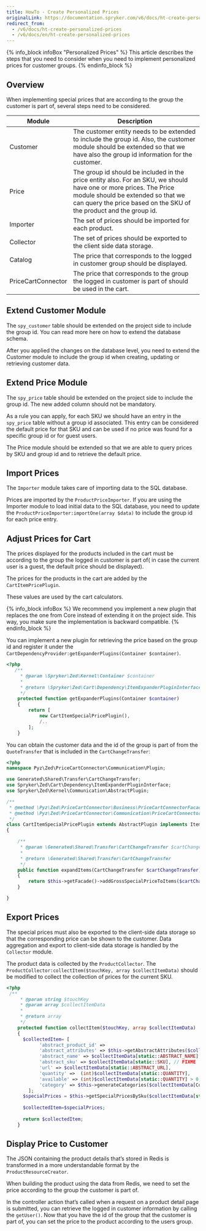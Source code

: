 ```yaml
---
title: HowTo - Create Personalized Prices
originalLink: https://documentation.spryker.com/v6/docs/ht-create-personalized-prices
redirect_from:
  - /v6/docs/ht-create-personalized-prices
  - /v6/docs/en/ht-create-personalized-prices
---
```


{% info_block infoBox "Personalized Prices" %}
This article describes the steps that you need to consider when you need to implement personalized prices for customer groups.
{% endinfo_block %}

## Overview

When implementing special prices that are according to the group the customer is part of, several steps need to be considered.

| Module | Description |
| --- | --- |
| Customer	 | The customer entity needs to be extended to include the group id. Also, the customer module should be extended so that we have also the group id information for the customer. |
| Price	 | The group id should be included in the price entity also. For an SKU, we should have one or more prices. The Price module should be extended so that we can query the price based on the SKU of the product and the group id. |
|Importer | The set of prices should be imported for each product. |
| Collector	 | The set of prices should be exported to the client side data storage. |
| Catalog | The price that corresponds to the logged in customer group should be displayed. |
| PriceCartConnector | The price that corresponds to the group the logged in customer is part of should be used in the cart. |

## Extend Customer Module
The `spy_customer` table should be extended on the project side to include the group id. You can read more here on how to extend the database schema.

After you applied the changes on the database level, you need to extend the Customer module to include the group id when creating, updating or retrieving customer data.

## Extend Price Module
The `spy_price` table should be extended on the project side to include the group id. The new added column should not be mandatory.

As a rule you can apply, for each SKU we should have an entry in the `spy_price` table without a group id associated. This entry can be considered the default price for that SKU and can be used if no price was found for a specific group id or for guest users.

The Price  module should be extended so that we are able to query prices by SKU and group id and to retrieve the default price.

## Import Prices

The `Importer` module takes care of importing data to the SQL database.

Prices are imported by the `ProductPriceImporter`. If you are using the Importer module to load initial data to the SQL database, you need to update the `ProductPriceImporter:importOne(array $data)` to include the group id for each price entry.

## Adjust Prices for Cart

The prices displayed for the products included in the cart must be according to the group the logged in customer is part of( in case the current user is a guest, the default price should be displayed).

The prices for the products in the cart are added by the `CartItemPricePlugin`. 

These values are used by the cart calculators.

{% info_block infoBox %}
We recommend you implement a new plugin that replaces the one from Core instead of extending it on the project side. This way, you make sure the implementation is backward compatible.
{% endinfo_block %}

You can implement a new plugin for retrieving the price based on the group id and register it under the `CartDependencyProvider:getExpanderPlugins(Container $container)`.

```php
<?php
   /**
     * @param \Spryker\Zed\Kernel\Container $container
     *
     * @return \Spryker\Zed\Cart\Dependency\ItemExpanderPluginInterface[]
     */
    protected function getExpanderPlugins(Container $container)
    {
        return [
            new CartItemSpecialPricePlugin(),
            /..
        ];
    }
```

You can obtain the customer data and the id of the group is part of from the `QuoteTransfer` that is included in the `CartChangeTransfer`:

```php
<?php
namespace Pyz\Zed\PriceCartConnector\Communication\Plugin;

use Generated\Shared\Transfer\CartChangeTransfer;
use Spryker\Zed\Cart\Dependency\ItemExpanderPluginInterface;
use Spryker\Zed\Kernel\Communication\AbstractPlugin;

/**
 * @method \Pyz\Zed\PriceCartConnector\Business\PriceCartConnectorFacade getFacade()
 * @method \Pyz\Zed\PriceCartConnector\Communication\PriceCartConnectorCommunicationFactory getFactory()
 */
class CartItemSpecialPricePlugin extends AbstractPlugin implements ItemExpanderPluginInterface
{

    /**
     * @param \Generated\Shared\Transfer\CartChangeTransfer $cartChangeTransfer
     *
     * @return \Generated\Shared\Transfer\CartChangeTransfer
     */
    public function expandItems(CartChangeTransfer $cartChangeTransfer)
    {
        return $this->getFacade()->addGrossSpecialPriceToItems($cartChangeTransfer);
    }

}
```

## Export Prices
The special prices must also be exported to the client-side data storage so that the corresponding price can be shown to the customer. Data aggregation and export to client-side data storage is handled by the `Collector` module.

The product data is collected by the `ProductCollector`. The `ProductCollector:collectItem($touchKey, array $collectItemData)` should be modified to collect the collection of prices for the current SKU.

```php
<?php
 /**
     * @param string $touchKey
     * @param array $collectItemData
     *
     * @return array
     */
    protected function collectItem($touchKey, array $collectItemData)
    {
      $collectedItem= [
            'abstract_product_id' =>
            'abstract_attributes' => $this->getAbstractAttributes($collectItemData),
            'abstract_name' => $collectItemData[static::ABSTRACT_NAME],
            'abstract_sku' => $collectItemData[static::SKU], // FIXME
            'url' => $collectItemData[static::ABSTRACT_URL],
            'quantity' =>  (int)$collectItemData[static::QUANTITY],
            'available' => (int)$collectItemData[static::QUANTITY] > 0,
            'category' => $this->generateCategories($collectItemData[CollectorConfig::COLLECTOR_RESOURCE_ID]),
        ];
      $specialPrices = $this->getSpecialPricesBySku($collectItemData[static::ABSTRACT_SKU]),
 
      $collectedItem=$specialPrices;    
      
      return $collectedItem;
    }
```

## Display Price to Customer
The JSON containing the product details that’s stored in Redis is transformed in a more understandable format by the `ProductResourceCreator`.

When building the product using the data from Redis, we need to set the price according to the group the customer is part of.

In the controller action that’s called when a request on a product detail page is submitted, you can retrieve the logged in customer information by calling the `getUser()`. Now that you have the id of the group that the customer is part of, you can set the price to the product according to the users group.

